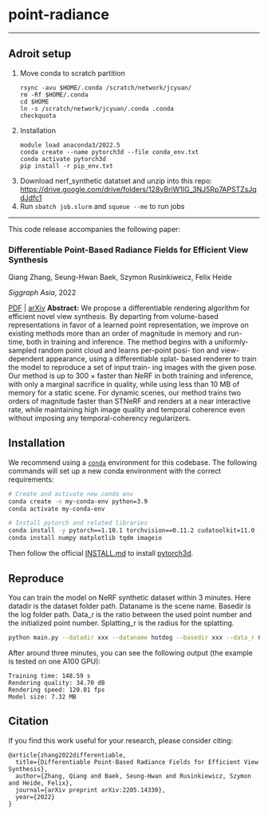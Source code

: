# point-radiance

---

## Adroit setup

1. Move conda to scratch partition
    ```
    rsync -avu $HOME/.conda /scratch/network/jcyuan/
    rm -Rf $HOME/.conda
    cd $HOME
    ln -s /scratch/network/jcyuan/.conda .conda
    checkquota
    ```
2. Installation
    ```
    module load anaconda3/2022.5
    conda create --name pytorch3d --file conda_env.txt
    conda activate pytorch3d
    pip install -r pip_env.txt
    ```
3. Download nerf_synthetic datatset and unzip into this repo: https://drive.google.com/drive/folders/128yBriW1IG_3NJ5Rp7APSTZsJqdJdfc1
4. Run `sbatch job.slurm` and `squeue --me` to run jobs

---

This code release accompanies the following paper:

### Differentiable Point-Based Radiance Fields for Efficient View Synthesis
Qiang Zhang, Seung-Hwan Baek, Szymon Rusinkiweicz, Felix Heide

*Siggraph Asia*, 2022

 [PDF](https://arxiv.org/pdf/2205.14330.pdf) | [arXiv](https://arxiv.org/abs/2205.14330) 
**Abstract:** 
We propose a differentiable rendering algorithm for efficient novel
view synthesis. By departing from volume-based representations
in favor of a learned point representation, we improve on existing
methods more than an order of magnitude in memory and run-
time, both in training and inference. The method begins with a
uniformly-sampled random point cloud and learns per-point posi-
tion and view-dependent appearance, using a differentiable splat-
based renderer to train the model to reproduce a set of input train-
ing images with the given pose. Our method is up to 300 × faster
than NeRF in both training and inference, with only a marginal
sacrifice in quality, while using less than 10 MB of memory for a
static scene. For dynamic scenes, our method trains two orders of
magnitude faster than STNeRF and renders at a near interactive
rate, while maintaining high image quality and temporal coherence
even without imposing any temporal-coherency regularizers.


## Installation

We recommend using a [`conda`](https://docs.conda.io/en/latest/miniconda.html) environment for this codebase. The following commands will set up a new conda environment with the correct requirements:

```bash
# Create and activate new conda env
conda create -n my-conda-env python=3.9
conda activate my-conda-env

# Install pytorch and related libraries
conda install -y pytorch==1.10.1 torchvision==0.11.2 cudatoolkit=11.0 -c pytorch
conda install numpy matplotlib tqdm imageio
```
Then follow the official [INSTALL.md](https://github.com/facebookresearch/pytorch3d/blob/main/INSTALL.md) to install [pytorch3d](https://pytorch3d.org/).

## Reproduce
You can train the model on NeRF synthetic dataset within 3 minutes. Here datadir is the dataset folder path. Dataname is the scene name. Basedir is the log folder path. Data_r is the ratio between the used point number and the initialized point number. Splatting_r is the radius for the splatting.
```bash
python main.py --datadir xxx --dataname hotdog --basedir xxx --data_r 0.012 --splatting_r 0.015
```
After around three minutes, you can see the following output (the example is tested on one A100 GPU):

```
Training time: 148.59 s
Rendering quality: 34.70 dB
Rendering speed: 120.01 fps
Model size: 7.32 MB
```

## Citation

If you find this work useful for your research, please consider citing:
```
@article{zhang2022differentiable,
  title={Differentiable Point-Based Radiance Fields for Efficient View Synthesis},
  author={Zhang, Qiang and Baek, Seung-Hwan and Rusinkiewicz, Szymon and Heide, Felix},
  journal={arXiv preprint arXiv:2205.14330},
  year={2022}
}
```
